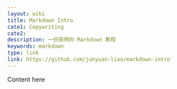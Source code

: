 ```yaml
---
layout: wiki
title: Markdown Intro
cate1: Copywriting
cate2:
description: 一份简明的 Markdown 教程
keywords: markdown
type: link
link: https://github.com/junyuan-liao/markdown-intro
---
```


Content here

